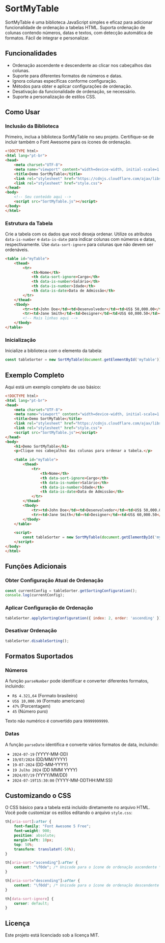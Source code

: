 # SortMyTable

SortMyTable é uma biblioteca JavaScript simples e eficaz para adicionar funcionalidade de ordenação a tabelas HTML. Suporta ordenação de colunas contendo números, datas e textos, com detecção automática de formatos. Fácil de integrar e personalizar.

## Funcionalidades

- Ordenação ascendente e descendente ao clicar nos cabeçalhos das colunas.
- Suporte para diferentes formatos de números e datas.
- Ignora colunas específicas conforme configuração.
- Métodos para obter e aplicar configurações de ordenação.
- Desativação da funcionalidade de ordenação, se necessário.
- Suporte a personalização de estilos CSS.

## Como Usar

### Inclusão da Biblioteca

Primeiro, inclua a biblioteca SortMyTable no seu projeto. Certifique-se de incluir também o Font Awesome para os ícones de ordenação.

```html
<!DOCTYPE html>
<html lang="pt-br">
<head>
    <meta charset="UTF-8">
    <meta name="viewport" content="width=device-width, initial-scale=1.0">
    <title>Demo SortMyTable</title>
    <link rel="stylesheet" href="https://cdnjs.cloudflare.com/ajax/libs/font-awesome/5.15.4/css/all.min.css">
    <link rel="stylesheet" href="style.css">
</head>
<body>
    <!-- Seu conteúdo aqui -->
    <script src="SortMyTable.js"></script>
</body>
</html>
```

### Estrutura da Tabela

Crie a tabela com os dados que você deseja ordenar. Utilize os atributos `data-is-number` e `data-is-date` para indicar colunas com números e datas, respectivamente. Use `data-sort-ignore` para colunas que não devem ser ordenáveis.

```html
<table id="myTable">
    <thead>
        <tr>
            <th>Nome</th>
            <th data-sort-ignore>Cargo</th>
            <th data-is-number>Salário</th>
            <th data-is-number>Idade</th>
            <th data-is-date>Data de Admissão</th>
        </tr>
    </thead>
    <tbody>
        <tr><td>John Doe</td><td>Desenvolvedor</td><td>US$ 50,000.00</td><td>28</td><td>15/01/2018</td></tr>
        <tr><td>Jane Smith</td><td>Designer</td><td>US$ 60,000.50</td><td>34</td><td>23/08/2017</td></tr>
        <!-- Mais linhas aqui -->
    </tbody>
</table>
```

### Inicialização

Inicialize a biblioteca com o elemento da tabela:

```javascript
const tableSorter = new SortMyTable(document.getElementById('myTable'));
```

## Exemplo Completo

Aqui está um exemplo completo de uso básico:

```html
<!DOCTYPE html>
<html lang="pt-br">
<head>
    <meta charset="UTF-8">
    <meta name="viewport" content="width=device-width, initial-scale=1.0">
    <title>Demo SortMyTable</title>
    <link rel="stylesheet" href="https://cdnjs.cloudflare.com/ajax/libs/font-awesome/5.15.4/css/all.min.css">
    <link rel="stylesheet" href="style.css">
    <script src="SortMyTable.js"></script>
</head>
<body>
    <h1>Demo SortMyTable</h1>
    <p>Clique nos cabeçalhos das colunas para ordenar a tabela.</p>

    <table id="myTable">
        <thead>
            <tr>
                <th>Nome</th>
                <th data-sort-ignore>Cargo</th>
                <th data-is-number>Salário</th>
                <th data-is-number>Idade</th>
                <th data-is-date>Data de Admissão</th>
            </tr>
        </thead>
        <tbody>
            <tr><td>John Doe</td><td>Desenvolvedor</td><td>US$ 50,000.00</td><td>28</td><td>15/01/2018</td></tr>
            <tr><td>Jane Smith</td><td>Designer</td><td>US$ 60,000.50</td><td>34</td><td>23/08/2017</td></tr>
        </tbody>
    </table>

    <script>
        const tableSorter = new SortMyTable(document.getElementById('myTable'));
    </script>
</body>
</html>
```

## Funções Adicionais

### Obter Configuração Atual de Ordenação

```javascript
const currentConfig = tableSorter.getSortingConfiguration();
console.log(currentConfig);
```

### Aplicar Configuração de Ordenação

```javascript
tableSorter.applySortingConfiguration({ index: 2, order: 'ascending' });
```

### Desativar Ordenação

```javascript
tableSorter.disableSorting();
```

## Formatos Suportados

### Números

A função `parseNumber` pode identificar e converter diferentes formatos, incluindo:

- `R$ 4.321,64` (Formato brasileiro)
- `US$ 10,000.99` (Formato americano)
- `47%` (Porcentagem)
- `45` (Número puro)

Texto não numérico é convertido para `99999999999`.

### Datas

A função `parseDate` identifica e converte vários formatos de data, incluindo:

- `2024-07-19` (YYYY-MM-DD)
- `19/07/2024` (DD/MM/YYYY)
- `19-07-2024` (DD-MM-YYYY)
- `19 Julho 2024` (DD MMM YYYY)
- `2024/07/19` (YYYY/MM/DD)
- `2024-07-19T15:30:00` (YYYY-MM-DDTHH:MM:SS)

## Customizando o CSS

O CSS básico para a tabela está incluído diretamente no arquivo HTML. Você pode customizar os estilos editando o arquivo `style.css`:

```css
th[aria-sort]:after {
    font-family: "Font Awesome 5 Free";
    font-weight: 900;
    position: absolute;
    margin-left: 10px;
    top: 50%;
    transform: translateY(-50%);
}

th[aria-sort="ascending"]:after {
    content: "\f0de"; /* Unicode para o ícone de ordenação ascendente */
}

th[aria-sort="descending"]:after {
    content: "\f0dd"; /* Unicode para o ícone de ordenação descendente */
}

th[data-sort-ignore] {
    cursor: default;
}
```

## Licença

Este projeto está licenciado sob a licença MIT.
